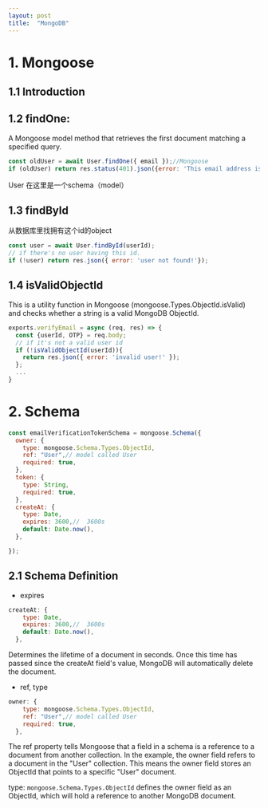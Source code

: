 ```yaml
---
layout: post
title:  "MongoDB"
---
```


# 1. Mongoose
## 1.1 Introduction

## 1.2 findOne:
A Mongoose model method that retrieves the first document matching a specified query.
```javascript
const oldUser = await User.findOne({ email });//Mongoose
if (oldUser) return res.status(401).json({error: 'This email address is already in use!'});
```
User 在这里是一个schema（model）

## 1.3 findById
从数据库里找拥有这个id的object
```javascript
const user = await User.findById(userId);
// if there's no user having this id.
if (!user) return res.json({ error: 'user not found!'});
```

## 1.4 isValidObjectId
This is a utility function in Mongoose (mongoose.Types.ObjectId.isValid) and checks whether a string is a valid MongoDB ObjectId.
```javascript
exports.verifyEmail = async (req, res) => {
  const {userId, OTP} = req.body;
  // if it's not a valid user id
  if (!isValidObjectId(userId)){
    return res.json({ error: 'invalid user!' });
  };
  ...
}
```

# 2. Schema
```javascript
const emailVerificationTokenSchema = mongoose.Schema({
  owner: {
    type: mongoose.Schema.Types.ObjectId, 
    ref: "User",// model called User
    required: true,
  },
  token: {
    type: String,
    required: true,
  },
  createAt: {
    type: Date,
    expires: 3600,//  3600s
    default: Date.now(),
  },

});
```
## 2.1 Schema Definition
- expires
```javascript
createAt: {
    type: Date,
    expires: 3600,//  3600s
    default: Date.now(),
  },
```
Determines the lifetime of a document in seconds. Once this time has passed since the createAt field's value, MongoDB will automatically delete the document.

- ref, type
```javascript
owner: {
    type: mongoose.Schema.Types.ObjectId, 
    ref: "User",// model called User
    required: true,
  },
```
The ref property tells Mongoose that a field in a schema is a reference to a document from another collection. In the example, the owner field refers to a document in the "User" collection. This means the owner field stores an ObjectId that points to a specific "User" document.

type: `mongoose.Schema.Types.ObjectId` defines the owner field as an ObjectId, which will hold a reference to another MongoDB document.
